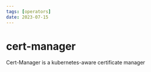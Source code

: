 ```yaml
---
tags: [operators]
date: 2023-07-15
---
```


# cert-manager

Cert-Manager is a kubernetes-aware certificate manager
